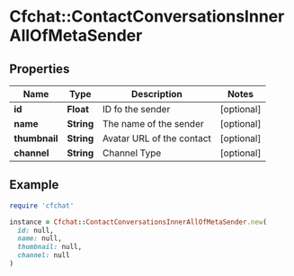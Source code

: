 # Cfchat::ContactConversationsInnerAllOfMetaSender

## Properties

| Name | Type | Description | Notes |
| ---- | ---- | ----------- | ----- |
| **id** | **Float** | ID fo the sender | [optional] |
| **name** | **String** | The name of the sender | [optional] |
| **thumbnail** | **String** | Avatar URL of the contact | [optional] |
| **channel** | **String** | Channel Type | [optional] |

## Example

```ruby
require 'cfchat'

instance = Cfchat::ContactConversationsInnerAllOfMetaSender.new(
  id: null,
  name: null,
  thumbnail: null,
  channel: null
)
```

